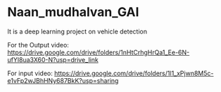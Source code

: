 # Naan_mudhalvan_GAI
It is a deep learning project on vehicle  detection

For the Output video:
https://drive.google.com/drive/folders/1nHtCrhgHrQa1_Ee-6N-ufYl8ua3X60-N?usp=drive_link

For input video:
https://drive.google.com/drive/folders/1l1_xPjwn8M5c-e1vFp2wJBhHNy687BkK?usp=sharing
